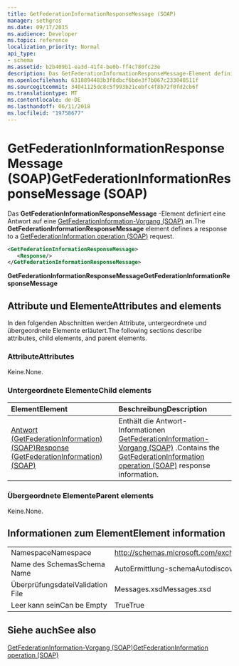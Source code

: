```yaml
---
title: GetFederationInformationResponseMessage (SOAP)
manager: sethgros
ms.date: 09/17/2015
ms.audience: Developer
ms.topic: reference
localization_priority: Normal
api_type:
- schema
ms.assetid: b2b409b1-ea3d-41f4-be0b-ff4c780fc23e
description: Das GetFederationInformationResponseMessage-Element definiert eine Antwort auf eine GetFederationInformation-Vorgang (SOAP) an.
ms.openlocfilehash: 6318894483b3f8dbcf6bde3f7b067c233048511f
ms.sourcegitcommit: 34041125dc8c5f993b21cebfc4f8b72f0fd2cb6f
ms.translationtype: MT
ms.contentlocale: de-DE
ms.lasthandoff: 06/11/2018
ms.locfileid: "19758677"
---
```

# <a name="getfederationinformationresponsemessage-soap"></a><span data-ttu-id="28854-103">GetFederationInformationResponseMessage (SOAP)</span><span class="sxs-lookup"><span data-stu-id="28854-103">GetFederationInformationResponseMessage (SOAP)</span></span>

<span data-ttu-id="28854-104">Das **GetFederationInformationResponseMessage** -Element definiert eine Antwort auf eine [GetFederationInformation-Vorgang (SOAP)](getfederationinformation-operation-soap.md) an.</span><span class="sxs-lookup"><span data-stu-id="28854-104">The **GetFederationInformationResponseMessage** element defines a response to a [GetFederationInformation operation (SOAP)](getfederationinformation-operation-soap.md) request.</span></span> 
  
```XML
<GetFederationInformationResponseMessage>
   <Response/>
</GetFederationInformationResponseMessage>
```

 <span data-ttu-id="28854-105">**GetFederationInformationResponseMessage**</span><span class="sxs-lookup"><span data-stu-id="28854-105">**GetFederationInformationResponseMessage**</span></span>
## <a name="attributes-and-elements"></a><span data-ttu-id="28854-106">Attribute und Elemente</span><span class="sxs-lookup"><span data-stu-id="28854-106">Attributes and elements</span></span>

<span data-ttu-id="28854-107">In den folgenden Abschnitten werden Attribute, untergeordnete und übergeordnete Elemente erläutert.</span><span class="sxs-lookup"><span data-stu-id="28854-107">The following sections describe attributes, child elements, and parent elements.</span></span>
  
### <a name="attributes"></a><span data-ttu-id="28854-108">Attribute</span><span class="sxs-lookup"><span data-stu-id="28854-108">Attributes</span></span>

<span data-ttu-id="28854-109">Keine.</span><span class="sxs-lookup"><span data-stu-id="28854-109">None.</span></span>
  
### <a name="child-elements"></a><span data-ttu-id="28854-110">Untergeordnete Elemente</span><span class="sxs-lookup"><span data-stu-id="28854-110">Child elements</span></span>

|<span data-ttu-id="28854-111">**Element**</span><span class="sxs-lookup"><span data-stu-id="28854-111">**Element**</span></span>|<span data-ttu-id="28854-112">**Beschreibung**</span><span class="sxs-lookup"><span data-stu-id="28854-112">**Description**</span></span>|
|:-----|:-----|
|[<span data-ttu-id="28854-113">Antwort (GetFederationInformation) (SOAP)</span><span class="sxs-lookup"><span data-stu-id="28854-113">Response (GetFederationInformation) (SOAP)</span></span>](response-getfederationinformationsoap.md) <br/> |<span data-ttu-id="28854-114">Enthält die Antwort-Informationen [GetFederationInformation-Vorgang (SOAP)](getfederationinformation-operation-soap.md) .</span><span class="sxs-lookup"><span data-stu-id="28854-114">Contains the [GetFederationInformation operation (SOAP)](getfederationinformation-operation-soap.md) response information.</span></span>  <br/> |
   
### <a name="parent-elements"></a><span data-ttu-id="28854-115">Übergeordnete Elemente</span><span class="sxs-lookup"><span data-stu-id="28854-115">Parent elements</span></span>

<span data-ttu-id="28854-116">Keine.</span><span class="sxs-lookup"><span data-stu-id="28854-116">None.</span></span>
  
## <a name="element-information"></a><span data-ttu-id="28854-117">Informationen zum Element</span><span class="sxs-lookup"><span data-stu-id="28854-117">Element information</span></span>

|||
|:-----|:-----|
|<span data-ttu-id="28854-118">Namespace</span><span class="sxs-lookup"><span data-stu-id="28854-118">Namespace</span></span>  <br/> |http://schemas.microsoft.com/exchange/2010/Autodiscover  <br/> |
|<span data-ttu-id="28854-119">Name des Schemas</span><span class="sxs-lookup"><span data-stu-id="28854-119">Schema Name</span></span>  <br/> |<span data-ttu-id="28854-120">AutoErmittlung-schema</span><span class="sxs-lookup"><span data-stu-id="28854-120">Autodiscover schema</span></span>  <br/> |
|<span data-ttu-id="28854-121">Überprüfungsdatei</span><span class="sxs-lookup"><span data-stu-id="28854-121">Validation File</span></span>  <br/> |<span data-ttu-id="28854-122">Messages.xsd</span><span class="sxs-lookup"><span data-stu-id="28854-122">Messages.xsd</span></span>  <br/> |
|<span data-ttu-id="28854-123">Leer kann sein</span><span class="sxs-lookup"><span data-stu-id="28854-123">Can be Empty</span></span>  <br/> |<span data-ttu-id="28854-124">True</span><span class="sxs-lookup"><span data-stu-id="28854-124">True</span></span>  <br/> |
   
## <a name="see-also"></a><span data-ttu-id="28854-125">Siehe auch</span><span class="sxs-lookup"><span data-stu-id="28854-125">See also</span></span>



[<span data-ttu-id="28854-126">GetFederationInformation-Vorgang (SOAP)</span><span class="sxs-lookup"><span data-stu-id="28854-126">GetFederationInformation operation (SOAP)</span></span>](getfederationinformation-operation-soap.md)

